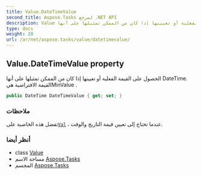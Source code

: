 ```yaml
---
title: Value.DateTimeValue
second_title: Aspose.Tasks لمرجع .NET API
description: Value ملكية. الحصول على القيمة الفعلية أو تعيينها إذا كان من الممكن تمثيلها على أنها DateTime. القيمة الافتراضية هيMinValue .
type: docs
weight: 20
url: /ar/net/aspose.tasks/value/datetimevalue/
---
```

## Value.DateTimeValue property

الحصول على القيمة الفعلية أو تعيينها إذا كان من الممكن تمثيلها على أنها DateTime. القيمة الافتراضية هيMinValue .

```csharp
public DateTime DateTimeValue { get; set; }
```

### ملاحظات

تفضل هذه الخاصية على[`Val`](../val/) ، عندما تحتاج إلى تعيين قيمة التاريخ والوقت.

### أنظر أيضا

* class [Value](../)
* مساحة الاسم [Aspose.Tasks](../../value/)
* المجسم [Aspose.Tasks](../../../)


